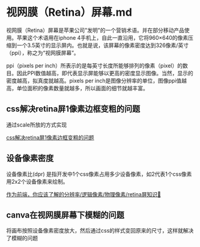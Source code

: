 # 视网膜（Retina）屏幕.md

视网膜（Retina）屏幕是苹果公司"发明"的一个营销术语。并在部分移动产品使用。苹果这个术语用在iphone 4手机上，自此一直沿用，它将960×640的像素压缩到一个3.5英寸的显示屏内。也就是说，该屏幕的像素密度达到326像素/英寸（ppi），称之为“视网膜屏幕”。

ppi（pixels per inch）所表示的是每英寸长度所能够排列的像素（pixel）的数目。因此PPI数值越高，即代表显示屏能够以更高的密度显示图像。当然，显示的密度越高，拟真度就越高。pixels per inch是图像分辨率的单位，图像ppi值越高，单位面积的像素数量就越多，所以画面的细节就越丰富。

## css解决retina屏1像素边框变粗的问题
通过scale所放的方式实现

[css解决retina屏1像素边框变粗的问题](https://juejin.cn/post/6844904079026552839)

## 设备像素密度
设备像素比(dpr) 是指开发中1个css像素占用多少设备像素，如2代表1个css像素用2x2个设备像素来绘制。

[作为前端，你应该了解的分辨率/逻辑像素/物理像素/retina屏知识🧐](https://juejin.cn/post/6918323869824909319?searchId=202407181937537705C49A618CD6C8847B)


## canva在视网膜屏幕下模糊的问题

将画布按照设备像素密度放大，然后通过css的样式变回原来的尺寸，这样就解决了模糊的问题

